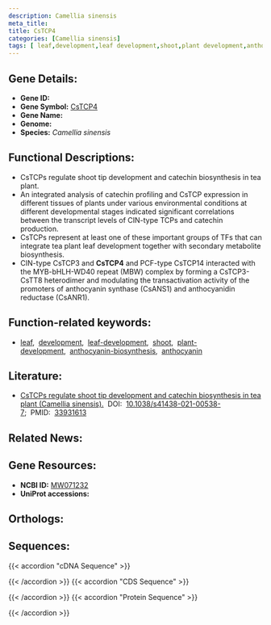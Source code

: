 ```yaml
---
description: Camellia sinensis
meta_title:
title: CsTCP4
categories: [Camellia sinensis]
tags: [ leaf,development,leaf development,shoot,plant development,anthocyanin biosynthesis,anthocyanin ]
---
```


## Gene Details:
- **Gene ID:** []()
- **Gene Symbol:** <u>CsTCP4</u>
- **Gene Name:** 
- **Genome:** []()
- **Species:** *Camellia sinensis*

## Functional Descriptions:
   - CsTCPs regulate shoot tip development and catechin biosynthesis in tea plant.
   - An integrated analysis of catechin profiling and CsTCP expression in different tissues of plants under various environmental conditions at different developmental stages indicated significant correlations between the transcript levels of CIN-type TCPs and catechin production.
   - CsTCPs represent at least one of these important groups of TFs that can integrate tea plant leaf development together with secondary metabolite biosynthesis.
   - CIN-type CsTCP3 and **CsTCP4** and PCF-type CsTCP14 interacted with the MYB-bHLH-WD40 repeat (MBW) complex by forming a CsTCP3-CsTT8 heterodimer and modulating the transactivation activity of the promoters of anthocyanin synthase (CsANS1) and anthocyanidin reductase (CsANR1).

## Function-related keywords:
   - [leaf](/tags/leaf/),&nbsp;&nbsp;[development](/tags/development/),&nbsp;&nbsp;[leaf-development](/tags/leaf-development/),&nbsp;&nbsp;[shoot](/tags/shoot/),&nbsp;&nbsp;[plant-development](/tags/plant-development/),&nbsp;&nbsp;[anthocyanin-biosynthesis](/tags/anthocyanin-biosynthesis/),&nbsp;&nbsp;[anthocyanin](/tags/anthocyanin/)

## Literature:
   - [CsTCPs regulate shoot tip development and catechin biosynthesis in tea plant (Camellia sinensis).](https://doi.org/10.1038/s41438-021-00538-7)&nbsp;&nbsp;DOI:&nbsp;&nbsp;[10.1038/s41438-021-00538-7](https://doi.org/10.1038/s41438-021-00538-7);&nbsp;&nbsp;PMID:&nbsp;&nbsp;[33931613](https://pubmed.ncbi.nlm.nih.gov/33931613/)

## Related News:

## Gene Resources:
- **NCBI ID:**  [MW071232](https://www.ncbi.nlm.nih.gov/gene/?term=MW071232)
- **UniProt accessions:**  [](https://www.uniprot.org/uniprotkb//entry)

## Orthologs:

## Sequences:
{{< accordion "cDNA Sequence" >}}

{{< /accordion >}}
{{< accordion "CDS Sequence" >}}

{{< /accordion >}}
{{< accordion "Protein Sequence" >}}

{{< /accordion >}}

